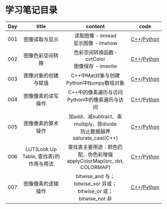 <!--
 * @Author       : Bingqiang Zhou
 * @Date         : 2021-01-24 18:15:02
 * @LastEditors  : Bingqiang Zhou
 * @LastEditTime : 2021-01-31 18:14:46
 * @Description  : 
-->

# 学习笔记目录

| Day | title | content | code |
| :---: | :---: | :---: | :---: |
| 001 | 图像读取与显示 | 读取图像 - imread</br>显示图像 - imshow | [C++](../../CPP/codes/day001.cpp)/[Python](../../Python/day001.py)
| 002 | 图像色彩空间转换 | 色彩空间转换函数- cvtColor </br> 图像保存 - imwrite | [C++](../../CPP/codes/day002.cpp)/[Python](../../Python/day002.py)
| 003 | 图像对象的创建与赋值 | C++中Mat对象与创建 </br> Python中Numpy数组对象 | [C++](../../CPP/codes/day003.cpp)/[Python](../../Python/day003.py)
| 004 | 图像像素的读写操作 | C++中的像素遍历与访问 </br> Python中的像素遍历与访问 | [C++](../../CPP/codes/day004.cpp)/[Python](../../Python/day004.py)
| 005 | 图像像素的算术操作 | 加add、减subtract、乘multiply、除divide </br> 防止数据越界 saturate_cast(C++) | [C++](../../CPP/codes/day005.cpp)/[Python](../../Python/day005.py)
| 006 | LUT(Look Up Table, 查找表)的作用与用法 | 查找表主要用途：颜色匹配、伪色彩增强 </br> applyColorMap(src, dst, COLORMAP) | [C++](../../CPP/codes/day006.cpp)/[Python](../../Python/day006.py)
| 007 | 图像像素的逻辑操作 | bitwise_and 与； bitwise_xor 异或； bitwise_or 或；</br> bitwise_not 非 | [C++](../../CPP/codes/day007.cpp)/[Python](../../Python/day007.py)